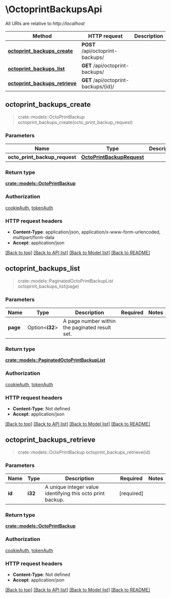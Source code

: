 # \OctoprintBackupsApi

All URIs are relative to *http://localhost*

Method | HTTP request | Description
------------- | ------------- | -------------
[**octoprint_backups_create**](OctoprintBackupsApi.md#octoprint_backups_create) | **POST** /api/octoprint-backups/ | 
[**octoprint_backups_list**](OctoprintBackupsApi.md#octoprint_backups_list) | **GET** /api/octoprint-backups/ | 
[**octoprint_backups_retrieve**](OctoprintBackupsApi.md#octoprint_backups_retrieve) | **GET** /api/octoprint-backups/{id}/ | 



## octoprint_backups_create

> crate::models::OctoPrintBackup octoprint_backups_create(octo_print_backup_request)


### Parameters


Name | Type | Description  | Required | Notes
------------- | ------------- | ------------- | ------------- | -------------
**octo_print_backup_request** | [**OctoPrintBackupRequest**](OctoPrintBackupRequest.md) |  | [required] |

### Return type

[**crate::models::OctoPrintBackup**](OctoPrintBackup.md)

### Authorization

[cookieAuth](../README.md#cookieAuth), [tokenAuth](../README.md#tokenAuth)

### HTTP request headers

- **Content-Type**: application/json, application/x-www-form-urlencoded, multipart/form-data
- **Accept**: application/json

[[Back to top]](#) [[Back to API list]](../README.md#documentation-for-api-endpoints) [[Back to Model list]](../README.md#documentation-for-models) [[Back to README]](../README.md)


## octoprint_backups_list

> crate::models::PaginatedOctoPrintBackupList octoprint_backups_list(page)


### Parameters


Name | Type | Description  | Required | Notes
------------- | ------------- | ------------- | ------------- | -------------
**page** | Option<**i32**> | A page number within the paginated result set. |  |

### Return type

[**crate::models::PaginatedOctoPrintBackupList**](PaginatedOctoPrintBackupList.md)

### Authorization

[cookieAuth](../README.md#cookieAuth), [tokenAuth](../README.md#tokenAuth)

### HTTP request headers

- **Content-Type**: Not defined
- **Accept**: application/json

[[Back to top]](#) [[Back to API list]](../README.md#documentation-for-api-endpoints) [[Back to Model list]](../README.md#documentation-for-models) [[Back to README]](../README.md)


## octoprint_backups_retrieve

> crate::models::OctoPrintBackup octoprint_backups_retrieve(id)


### Parameters


Name | Type | Description  | Required | Notes
------------- | ------------- | ------------- | ------------- | -------------
**id** | **i32** | A unique integer value identifying this octo print backup. | [required] |

### Return type

[**crate::models::OctoPrintBackup**](OctoPrintBackup.md)

### Authorization

[cookieAuth](../README.md#cookieAuth), [tokenAuth](../README.md#tokenAuth)

### HTTP request headers

- **Content-Type**: Not defined
- **Accept**: application/json

[[Back to top]](#) [[Back to API list]](../README.md#documentation-for-api-endpoints) [[Back to Model list]](../README.md#documentation-for-models) [[Back to README]](../README.md)

